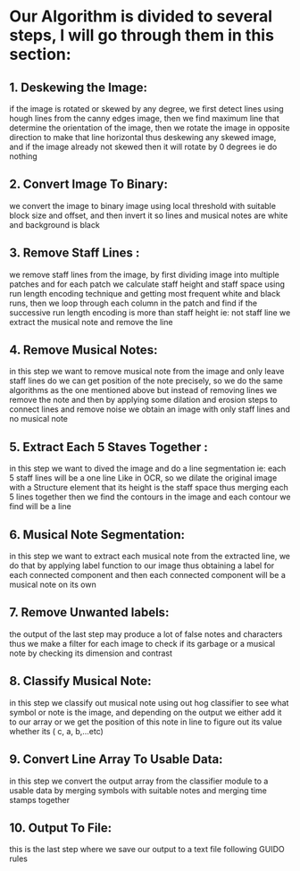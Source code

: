 <h1>Our Algorithm is divided to several steps, I will go through them in this section:</h1>

<h2>1. Deskewing the Image:</h2>
if the image is rotated or skewed by any degree, we first detect lines using hough lines from the canny edges image, then we find maximum line that determine the orientation of the image, then we rotate the image in opposite direction to make that line horizontal thus deskewing any skewed image, and if the image already not skewed then it will rotate by 0 degrees ie do nothing
<h2>2. Convert Image To Binary:</h2>
we convert the image to binary image using local threshold with suitable block size and offset, and then invert it so lines and musical notes are white and background is black
<h2>3. Remove Staff Lines :</h2>
we remove staff lines from the image, by first dividing image into multiple patches and for each patch we calculate staff height and staff space using run length encoding technique and getting most frequent white and black runs, then we loop through each column in the patch and find if the successive run length encoding is more than staff height ie: not staff line we extract the musical note and remove the line
<h2>4. Remove Musical Notes:</h2>
in this step we want to remove musical note from the image and only leave staff lines do we can get position of the note precisely, so we do the same algorithms as the one mentioned above but instead of removing lines we remove the note and then by applying some dilation and erosion steps to connect lines and remove noise we obtain an image with only staff lines and no musical note
<h2>5. Extract Each 5 Staves Together :</h2>
in this step we want to dived the image and do a line segmentation ie: each 5 staff lines will be a one line Like in OCR, so we dilate the original  image with a Structure element that its height is the staff space thus merging each 5 lines together then we find the contours in the image and each contour we find will be a line 
<h2>6. Musical Note Segmentation:</h2>
in this step we want to extract each musical note from the extracted line, we do that by applying label function to our image thus obtaining a label for each connected component and then each connected component will be a musical note on its own
<h2>7. Remove Unwanted labels:</h2>
the output of the last step may produce a lot of false notes and characters thus we make a filter for each image to check if its garbage or a musical note by checking its dimension and contrast
<h2>8. Classify Musical Note:</h2>
in this step we classify out musical note using out hog classifier to see what symbol or note is the image, and depending on the output we either add it to our array or we get the position of this note in line to figure out its value whether its ( c, a, b,...etc)
<h2>9. Convert Line Array To Usable Data:</h2>
in this step we convert the output array from the classifier module to a usable data by merging symbols with suitable notes and merging time stamps together 
<h2>10. Output To File:</h2>
this is the last step where we save our output to a text file following GUIDO rules
